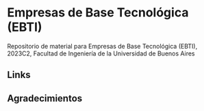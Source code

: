 # Empresas de Base Tecnológica (EBTI)
Repositorio de material para Empresas de Base Tecnológica (EBTI), 2023C2, Facultad de Ingeniería de la Universidad de Buenos Aires

## Links
[]()

## Agradecimientos
